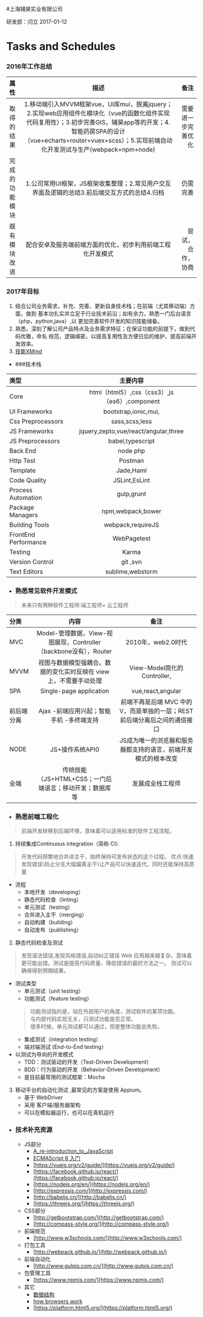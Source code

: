 #上海辅昊实业有限公司

研发部：闫立  2017-01-12

# Tasks and Schedules  

### 2016年工作总结    
    
 | 属性    | 描述 | 备注 |
 | :------------ |:--------------:|-----:|
 |取得的结果|1.移动端引入MVVM框架vue，UI库mui，脱离jquery；2.实现web应用组件化模块化（vue的函数化组件实现代码复用性）；3.初步完善GIS，辅昊app等的开发；4.智能药房SPA的设计（vue+echarts+router+vuex+scss）；5.实现前端自动化开发测试与生产(webpack+npm+node)|需要进一步完善优化|
 |完成的功能模块|1.公司常用UI框架，JS框架收集整理；2.常见用户交互界面及逻辑的总结3.前后端交互方式的总结4.归档|仍需完善|
 |既有模块改进|配合安卓及服务端前端方面的优化，初步利用前端工程化开发模式|尝试，合作，协商|
 
 ### 2017年目标  
 
1. 结合公司业务需求，补充、完善、更新自身技术栈；在前端（尤其移动端）方面，做到
   基本功扎实并立足于行业技术前沿；如有余力，熟悉一门后台语言（php，python,java）,以
   更加完善软件开发的知识技能储备。
2. 熟悉，深刻了解公司产品特点及业务需求特征；在保证功能的前提下，做到代码优雅，命名
   规范，逻辑缜密，以提高复用性及方便日后的维护，提高前端开发效率。
3. [技能XMind](http://www.xmind.net/m/4AFt)

 - ###技术栈
 
  | 类型          |                主要内容          |
  | :------------ |:----------------------------:    |
  |Core|html（html5）,css（css3）,js（es6）,component|
  |UI Frameworks |bootstrap,ionic,mui,               |
  |Css Preprocessors|sass,scss,less                  |
  |JS Frameworks|jquery,zepto,vue/react/angular,three|
  |JS Preprocessors |babel,typescript                |
  |Back End|node php                                 |
  |Http Test|Postman                                 |
  |Template|Jade,Haml                                |
  |Code Quality|JSLint,EsLint                        |
  |Process Automation|gulp,grunt                     |
  |Package Managers|npm,webpack,bower                |
  |Building Tools|webpack,requireJS                  |
  |FrontEnd Performance|WebPagetest                  |
  |Testing|Karma                                     |
  |Version Control|git ,svn                          |
  |Text Editors|sublime,webstorm                     |
  
  - ### 熟悉常见软件开发模式

 > 未来只有两种软件工程师:端工程师+ 云工程师
 
  | 分类          | 内容           |     备注       |
  | :------------ |:--------------:|:--------------:|
  |MVC|Model-管理数据，View-视图展现，Controller（backbone没有），Router|2010年，web2.0时代|
  |MVVM|视图与数据模型强耦合。数据的变化实时反映在 view 上，不需要手动处理|View-Model简化的 Controller,|
  |SPA| Single-page application|vue,react,angular|
  |前后端分离| Ajax -前端应用兴起；智能手机 -多终端支持|前端不再是后端 MVC 中的 V，而是单独的一层；REST前后端分离后之间的通信接口|
  |NODE|JS+操作系统API0|JS成为唯一的浏览器和服务器都支持的语言，前端开发模式的根本改变|
  |全端|传统技能（JS+HTML+CSS；一门后端语言；移动开发；数据库等|发展成全栈工程师|
  
   - ### 熟悉前端工程化

   > 前端开发转移到后端环境，意味着可以适用标准的软件工程流程。

1. 持续集成Continuous integration（简称 CI）
>开发代码频繁地合并进主干，始终保持可发布状态的这个过程。
 优点:快速发现错误\防止分支大幅偏离主干\让产品可以快速迭代，同时还能保持高质量
- 流程
    - 本地开发（developing）
    - 静态代码检查（linting）
    - 单元测试（testing）
    - 合并进入主干（merging）
    - 自动构建（building）
    - 自动发布（publishing）
2. 静态代码检查及测试
> 发现语法错误,发现风格错误,自动纠正错误
Web 应用越来越复杂，意味着更可能出错。测试是提高代码质量、降低错误的最好方法之一。
测试可以确保得到预期结果。
- 测试类型
    - 单元测试（unit testing）
    - 功能测试（feature testing）
    > 功能测试指的是，站在外部用户的角度，测试软件的某项功能。     
      与内部代码实现无关，只测试功能是否正常。      
      很多时候，单元测试都可以通过，但是整体功能会失败。        
    - 集成测试（integration testing）
    - 端对端测试 (End-to-End testing）
- 以测试为导向的开发模式
    - TDD：测试驱动的开发（Test-Driven Development）
    - BDD：行为驱动的开发（Behavior-Driven Development）
    - 是目前最常用的测试框架：Mocha 
3. 移动平台的自动化测试 ,最常见的方案是使用 Appium。  
   - 基于 WebDriver
   - 采用 客户端/服务器架构
   - 可以在模拟器运行，也可以在真机运行
    
- ### 技术补充资源

    - JS部分
        - [A_re-introduction_to_JavaScript](https://developer.mozilla.org/en-US/docs/Web/JavaScript/A_re-introduction_to_JavaScript)
        - [ECMAScript 6 入门](http://es6.ruanyifeng.com/#docs/module)  
        - [https://vuejs.org/v2/guide/](https://vuejs.org/v2/guide/)
        - [https://facebook.github.io/react/](https://facebook.github.io/react/)
        - [https://nodejs.org/en/](https://nodejs.org/en/)
        - [http://expressjs.com/](http://expressjs.com/)
        - [http://babeljs.cn/](http://babeljs.cn/)
        - [https://threejs.org/](https://threejs.org/)
    - CSS部分
        - [http://getbootstrap.com/](http://getbootstrap.com/)
        - [http://compass-style.org/](http://compass-style.org/)
    - 前端规范
        - [http://www.w3schools.com/](http://www.w3schools.com/)
    - 打包工具
        - [http://webpack.github.io/](http://webpack.github.io/)
    - 前端自动化
        - [http://www.gulpjs.com.cn/](http://www.gulpjs.com.cn/)
    - 包管理工具
        - [https://www.npmjs.com/](https://www.npmjs.com/)
    - 其它
        - [数据结构](https://visualgo.net/)
        - [how browsers work](https://www.html5rocks.com/en/tutorials/internals/howbrowserswork/)
        - [https://platform.html5.org/](https://platform.html5.org/)
 
 
 
 
 
